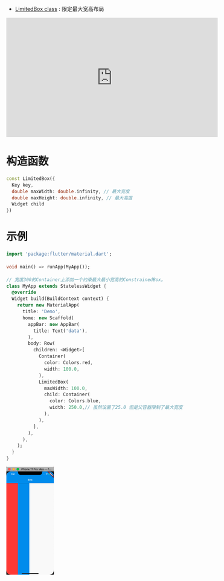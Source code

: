 
* [LimitedBox class](https://api.flutter.dev/flutter/widgets/LimitedBox-class.html) : 限定最大宽高布局

<iframe width="560" height="315" src="https://www.youtube.com/embed/uVki2CIzBTs" frameborder="0" allow="accelerometer; autoplay; encrypted-media; gyroscope; picture-in-picture" allowfullscreen></iframe>

# 构造函数

```dart
const LimitedBox({
  Key key,
  double maxWidth: double.infinity, // 最大宽度
  double maxHeight: double.infinity, // 最大高度
  Widget child
})
```

# 示例

```dart
import 'package:flutter/material.dart';

void main() => runApp(MyApp());

// 宽度300的Container上添加一个约束最大最小宽高的ConstrainedBox。
class MyApp extends StatelessWidget {
  @override
  Widget build(BuildContext context) {
    return new MaterialApp(
      title: 'Demo',
      home: new Scaffold(
        appBar: new AppBar(
          title: Text('data'),
        ),
        body: Row(
          children: <Widget>[
            Container(
              color: Colors.red,
              width: 100.0,
            ),
            LimitedBox(
              maxWidth: 100.0,
              child: Container(
                color: Colors.blue,
                width: 250.0,// 虽然设置了25.0 但是父容器限制了最大宽度
              ),
            ),
          ],
        ),
      ),
    );
  }
}
```

<img src="/assets/images/flutter/49.png" width = "25%" height = "25%"/>
